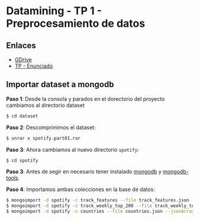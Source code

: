 # Datamining  - TP 1 - Preprocesamiento de datos

## Enlaces
*  [GDrive](https://drive.google.com/drive/folders/1gMuZizej1ZyM3l7MYInAvXubY6XkzXMp?usp=sharing)
*  [TP - Enunciado](https://github.com/mastery-tps/dm-tp1/blob/main/docs/enunciado-tp.pdf)


## Importar dataset a mongodb

**Paso 1**: Desde la consola y parados en el dorectorio del proyecto cambiamos al directorio dataset

```bash
$ cd dataset
```

**Paso 2**: Descomprimimos el dataset:

```bash
$ unrar x spotify.part01.rar
```

**Paso 3**: Ahora cambiamos al nuevo directorio `spotify`:

```bash
$ cd spotify
```
**Paso 3**: Antes de segir en necesario tener instalado [mongodb](https://www.mongodb.com/try/download/community) y [mongodb-tools](https://www.mongodb.com/try/download/database-tools).

**Paso 4**: Importamos ambas colecciones en la base de datos:

```bash
$ mongoimport -d spotify -c track_features --file track_features.json --jsonArray
$ mongoimport -d spotify -c track_weekly_top_200 --file track_weekly_top_200.json --jsonArray
$ mongoimport -d spotify -c countries --file countries.json --jsonArray
```




